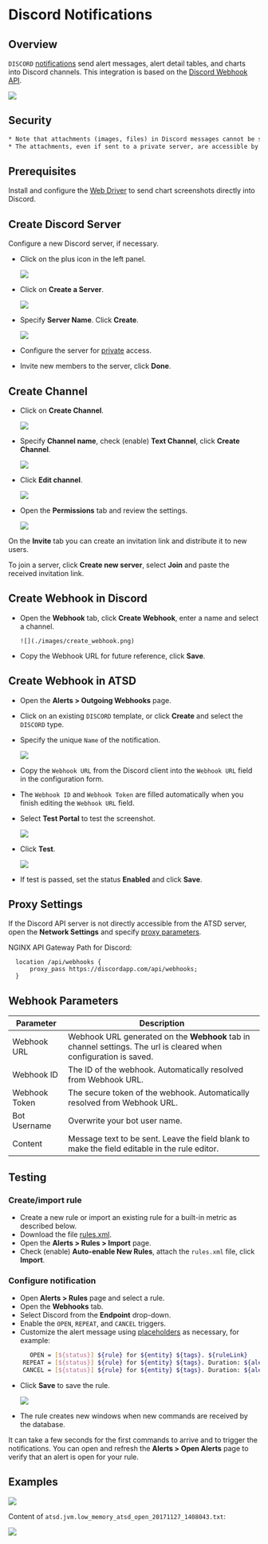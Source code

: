 # Discord Notifications

## Overview

`DISCORD` [notifications](../notifications/README.md) send alert messages, alert detail tables, and charts into Discord channels. This integration is based on the [Discord Webhook API](https://discordapp.com/developers/docs/resources/webhook).

![](./images/discord.png)

## Security

```diff
* Note that attachments (images, files) in Discord messages cannot be securely shared at this time (API v6).
* The attachments, even if sent to a private server, are accessible by any unauthorized user via the URL.
```

## Prerequisites

Install and configure the [Web Driver](web-driver.md) to send chart screenshots directly into Discord.

## Create Discord Server

Configure a new Discord server, if necessary.

* Click on the plus icon in the left panel.

     ![](./images/create_server.png)

* Click on **Create a Server**.

     ![](./images/create_server2.png)

* Specify **Server Name**. Click **Create**.

     ![](./images/create_server3.png)

* Configure the server for [private](https://support.discordapp.com/hc/en-us/articles/206143407-How-do-I-set-up-private-servers-without-passwords-) access.

* Invite new members to the server, click **Done**.

## Create Channel

* Click on **Create Channel**.

     ![](./images/create_discord_channel.png)

* Specify **Channel name**, check (enable) **Text Channel**, click **Create Channel**.

     ![](./images/create_discord_channel2.png)

* Click **Edit channel**.

     ![](./images/create_discord_channel3.png)

* Open the **Permissions** tab and review the settings.

     ![](./images/create_discord_channel4.png)

On the **Invite** tab you can create an invitation link and distribute it to new users.

To join a server, click **Create new server**, select **Join** and paste the received invitation link.

## Create Webhook in Discord

* Open the **Webhook** tab, click **Create Webhook**, enter a name and select a channel.

      ![](./images/create_webhook.png)

* Copy the Webhook URL for future reference, click **Save**.

## Create Webhook in ATSD

* Open the **Alerts > Outgoing Webhooks** page.
* Click on an existing `DISCORD` template, or click **Create** and select the `DISCORD` type.
* Specify the unique `Name` of the notification.

    ![](./images/discord_1.png)

* Copy the `Webhook URL` from the Discord client into the `Webhook URL` field in the configuration form.
* The `Webhook ID` and `Webhook Token` are filled automatically when you finish editing the `Webhook URL` field.
* Select **Test Portal** to test the screenshot.

    ![](./images/discord_settings.png)

* Click **Test**.

   ![](./images/discord_2.png)

* If test is passed, set the status **Enabled** and click **Save**.

## Proxy Settings

If the Discord API server is not directly accessible from the ATSD server, open the **Network Settings** and specify [proxy parameters](../notifications/README.md#network-settings).

NGINX API Gateway Path for Discord:

```ls
  location /api/webhooks {
      proxy_pass https://discordapp.com/api/webhooks;
  }
```

## Webhook Parameters

|**Parameter**|**Description**|
|---|---|
|Webhook URL|Webhook URL generated on the **Webhook** tab in channel settings. The url is cleared when configuration is saved.|
|Webhook ID|The ID of the webhook. Automatically resolved from Webhook URL.|
|Webhook Token|The secure token of the webhook. Automatically resolved from Webhook URL.|
|Bot Username|Overwrite your bot user name.|
|Content|Message text to be sent. Leave the field blank to make the field editable in the rule editor.|

## Testing

### Create/import rule

* Create a new rule or import an existing rule for a built-in metric as described below.
* Download the file [rules.xml](./resources/rules.xml).
* Open the **Alerts > Rules > Import** page.
* Check (enable) **Auto-enable New Rules**, attach the `rules.xml` file, click **Import**.

### Configure notification

* Open **Alerts > Rules** page and select a rule.
* Open the **Webhooks** tab.
* Select Discord from the **Endpoint** drop-down.
* Enable the `OPEN`, `REPEAT`, and `CANCEL` triggers.
* Customize the alert message using [placeholders](../placeholders.md) as necessary, for example:

```bash
      OPEN = [${status}] ${rule} for ${entity} ${tags}. ${ruleLink}
    REPEAT = [${status}] ${rule} for ${entity} ${tags}. Duration: ${alert_duration_interval}. ${ruleLink}
    CANCEL = [${status}] ${rule} for ${entity} ${tags}. Duration: ${alert_duration_interval}. ${ruleLink}
```

* Click **Save** to save the rule.

    ![](./images/discord_notification.png)

* The rule creates new windows when new commands are received by the database.

It can take a few seconds for the first commands to arrive and to trigger the notifications. You can open and refresh the **Alerts > Open Alerts** page to verify that an alert is open for your rule.

## Examples

   ![](./images/discord_test_1.png)

   Content of `atsd.jvm.low_memory_atsd_open_20171127_1408043.txt`:

   ![](./images/discord_test_2.png)
